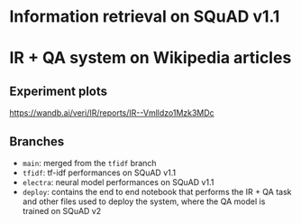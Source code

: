 # Information retrieval on SQuAD v1.1 
# IR + QA system on Wikipedia articles
## Experiment plots
https://wandb.ai/veri/IR/reports/IR--Vmlldzo1Mzk3MDc
## Branches
- `main`: merged from the `tfidf` branch
- `tfidf`: tf-idf performances on SQuAD v1.1
- `electra`: neural model performances on SQuAD v1.1
- `deploy`: contains the end to end notebook that performs the IR + QA task and other files used to deploy the system, where the QA model is trained on SQuAD v2
